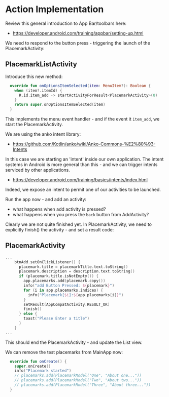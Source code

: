 # Action Implementation

Review this general introduction to App Bar/toolbars here:

- <https://developer.android.com/training/appbar/setting-up.html>

We need to respond to the button press - triggering the launch of the PlacemarkActivity:

## PlacemarkListActivity

Introduce this new method:

```kotlin
  override fun onOptionsItemSelected(item: MenuItem?): Boolean {
    when (item?.itemId) {
      R.id.item_add -> startActivityForResult<PlacemarkActivity>(0)
    }
    return super.onOptionsItemSelected(item)
  }
```

This implements the menu event handler - and if the event it `item_add`, we start the PlacemarkActivity.

We are using the anko intent library:

- <https://github.com/Kotlin/anko/wiki/Anko-Commons-%E2%80%93-Intents>

In this case we are starting an 'intent' inside our own application. The intent systems in Android is more general than this - and we can trigger intents serviced by other applications.

- <https://developer.android.com/training/basics/intents/index.html>

Indeed, we expose an intent to permit one of our activities to be launched.

Run the app now - and add an activity:

- what happens when add activity is pressed?
- what happens when you press the `back` button from AddActivity?

Clearly we are not quite finished yet. In PlacemarkActivity, we need to explicitly finish() the activity - and set a result code:

## PlacemarkActivity

```kotlin
...
    btnAdd.setOnClickListener() {
      placemark.title = placemarkTitle.text.toString()
      placemark.description = description.text.toString()
      if (placemark.title.isNotEmpty()) {
        app.placemarks.add(placemark.copy())
        info("add Button Pressed: ${placemark}")
        for (i in app.placemarks.indices) {
          info("Placemark[$i]:${app.placemarks[i]}")
        }
        setResult(AppCompatActivity.RESULT_OK)
        finish()
      } else {
        toast("Please Enter a title")
      }
    }
...
```

This should end the PlacemarkActivity - and update the List view.

We can remove the test placemarks from MainApp now:

```kotlin
  override fun onCreate() {
    super.onCreate()
    info("Placemark started")
    // placemarks.add(PlacemarkModel("One", "About one..."))
    // placemarks.add(PlacemarkModel("Two", "About two..."))
    // placemarks.add(PlacemarkModel("Three", "About three..."))
  }
```

